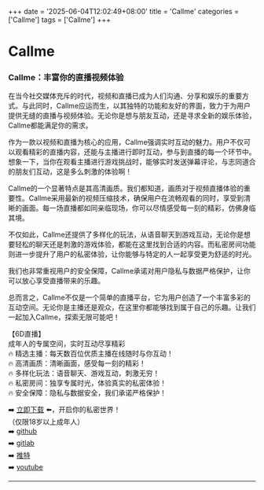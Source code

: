 +++
date = '2025-06-04T12:02:49+08:00'
title = 'Callme'
categories = ['Callme']
tags = ['Callme']
+++

# Callme

### Callme：丰富你的直播视频体验

在当今社交媒体充斥的时代，视频和直播已成为人们沟通、分享和娱乐的重要方式。与此同时，Callme应运而生，以其独特的功能和友好的界面，致力于为用户提供无缝的直播与视频体验。无论你是想与朋友互动，还是寻求全新的娱乐体验，Callme都能满足你的需求。

作为一款以视频和直播为核心的应用，Callme强调实时互动的魅力。用户不仅可以观看精彩的直播内容，还能与主播进行即时互动，参与到直播的每一个环节中。想象一下，当你在观看主播进行游戏挑战时，能够实时发送弹幕评论，与志同道合的朋友们互动，这是多么刺激的体验啊！

Callme的一个显著特点是其高清画质。我们都知道，画质对于视频直播体验的重要性。Callme采用最新的视频压缩技术，确保用户在流畅观看的同时，享受到清晰的画面。每一场直播都如同亲临现场，你可以尽情感受每一刻的精彩，仿佛身临其境。

不仅如此，Callme还提供了多样化的玩法，从语音聊天到游戏互动，无论你是想要轻松的聊天还是刺激的游戏体验，都能在这里找到合适的内容。而私密房间功能则进一步提升了用户的私密体验，让你能够与特定的人一起享受更为舒适的时光。

我们也非常重视用户的安全保障，Callme承诺对用户隐私与数据严格保护，让你可以放心享受直播带来的乐趣。

总而言之，Callme不仅是一个简单的直播平台，它为用户创造了一个丰富多彩的互动空间。无论你是主播还是观众，在这里你都能够找到属于自己的乐趣。让我们一起加入Callme，探索无限可能吧！

【6D直播】  
成年人的专属空间，实时互动尽享精彩  
🔥 精选主播：每天数百位优质主播在线随时与你互动！  
🔥 高清画质：清晰画面，感受每一刻的精彩！  
🔥 多样化玩法：语音聊天、游戏互动，刺激无穷！  
🔥 私密房间：独享专属时光，体验真实的私密体验！  
🔥 安全保障：隐私与数据安全，我们承诺严格保护！  

➡️ [立即下载](https://down123.s3.ap-east-1.amazonaws.com/down/down.html?channelCode=blog) ⬅️，开启你的私密世界！  
（仅限18岁以上成年人）  
➡️ [github](https://aldult-live.github.io/)  
➡️ [gitlab](https://seo-09598d.gitlab.io/)  
➡️ [推特](https://x.com/wegame33)  
➡️ [youtube](https://www.youtube.com/@6Dlive)  

---
